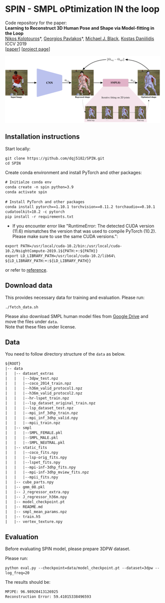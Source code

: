 # SPIN - SMPL oPtimization IN the loop
Code repository for the paper:  
**Learning to Reconstruct 3D Human Pose and Shape via Model-fitting in the Loop**  
[Nikos Kolotouros](https://www.nikoskolot.com/)\*, [Georgios Pavlakos](https://geopavlakos.github.io/)\*, [Michael J. Black](https://ps.is.mpg.de/~black), [Kostas Daniilidis](http://www.cis.upenn.edu/~kostas/)  
ICCV 2019  
[[paper](https://openaccess.thecvf.com/content_ICCV_2019/papers/Kolotouros_Learning_to_Reconstruct_3D_Human_Pose_and_Shape_via_Model-Fitting_ICCV_2019_paper.pdf)] [[project page](https://www.nikoskolot.com/projects/spin/)]

![teaser](teaser.png)


## Installation instructions
Start locally:
```
git clone https://github.com/dqj5182/SPIN.git
cd SPIN
```

Create conda environment and install PyTorch and other packages:
```
# Initialze conda env
conda create -n spin python=3.9
conda activate spin

# Install PyTorch and other packages
conda install pytorch==1.10.1 torchvision==0.11.2 torchaudio==0.10.1 cudatoolkit=10.2 -c pytorch
pip install -r requirements.txt
```

* If you encounter error like "RuntimeError: The detected CUDA version (11.6) mismatches the version that was used to compile PyTorch (10.2). Please make sure to use the same CUDA versions.":
```
export PATH=/usr/local/cuda-10.2/bin:/usr/local/cuda-10.2/NsightCompute-2019.1${PATH:+:${PATH}}
export LD_LIBRARY_PATH=/usr/local/cuda-10.2/lib64\ ${LD_LIBRARY_PATH:+:${LD_LIBRARY_PATH}}
```
or refer to [reference](https://stackoverflow.com/questions/53422407/different-cuda-versions-shown-by-nvcc-and-nvidia-smi).

## Download data
This provides necessary data for training and evaluation. Please run:
```
./fetch_data.sh
```

Please also download SMPL human model files from [Google Drive](https://drive.google.com/drive/folders/1A7c0LsiHo4vznIajx3lCfLGEKHEXDEcD?usp=sharing) and move the files under `data`. </br>
Note that these files under license.

## Data
You need to follow directory structure of the `data` as below.
```
${ROOT} 
|-- data  
|   |-- dataset_extras
|   |   |--3dpw_test.npz
|   |   |--coco_2014_train.npz
|   |   |--h36m_valid_protocol1.npz
|   |   |--h36m_valid_protocol2.npz
|   |   |--hr-lspet_train.npz
|   |   |--lsp_dataset_original_train.npz
|   |   |--lsp_dataset_test.npz
|   |   |--mpi_inf_3dhp_train.npz
|   |   |--mpi_inf_3dhp_valid.npy
|   |   |--mpii_train.npz
|   |-- smpl
|   |   |--SMPL_FEMALE.pkl
|   |   |--SMPL_MALE.pkl
|   |   |--SMPL_NEUTRAL.pkl
|   |-- static_fits
|   |   |--coco_fits.npy
|   |   |--lsp-orig_fits.npy
|   |   |--lspet_fits.npy
|   |   |--mpi-inf-3dhp_fits.npy
|   |   |--mpi-inf-3dhp_mview_fits.npz
|   |   |--mpii_fits.npy
|   |-- cube_parts.npy
|   |-- gmm_08.pkl
|   |-- J_regressor_extra.npy
|   |-- J_regressor_h36m.npy
|   |-- model_checkpoint.pt
|   |-- README.md
|   |-- smpl_mean_params.npz
|   |-- train.h5
|   |-- vertex_texture.npy
```

## Evaluation
Before evaluating SPIN model, please prepare 3DPW dataset. </br>


Please run:
```
python eval.py --checkpoint=data/model_checkpoint.pt --dataset=3dpw --log_freq=20
```
The results should be:
```
MPJPE: 96.98920413126925
Reconstruction Error: 59.41015338496593
```